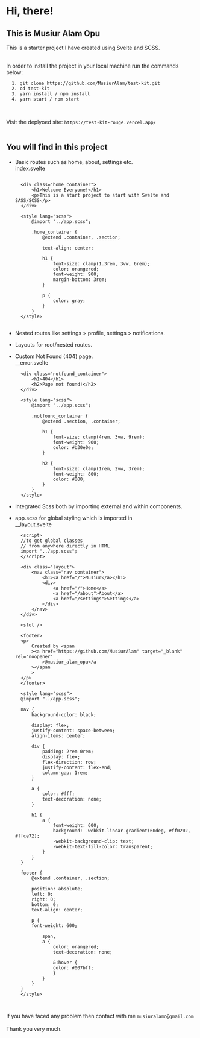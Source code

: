 # Hi, there!
## This is Musiur Alam Opu

This is a starter project I have created using Svelte and SCSS.<br><br>

In order to install the project in your local machine run the commands below: <br>

  ```
    1. git clone https://github.com/MusiurAlam/test-kit.git
    2. cd test-kit
    3. yarn install / npm install
    4. yarn start / npm start
  ```
<br>

Visit the deplyoed site: `https://test-kit-rouge.vercel.app/`
<br>
<br>

## You will find in this project
- Basic routes such as home, about, settings etc. <br>
  index.svelte
  ```
  
    <div class="home_container">
        <h1>Welcome Everyone!</h1>
        <p>This is a start project to start with Svelte and SASS/SCSS</p>
    </div>

    <style lang="scss">
        @import "../app.scss";

        .home_container {
            @extend .container, .section;

            text-align: center;

            h1 {
                font-size: clamp(1.3rem, 3vw, 6rem);
                color: orangered;
                font-weight: 900;
                margin-bottom: 3rem;
            }

            p {
                color: gray;
            }
        }
    </style>


  ```
- Nested routes like settings > profile, settings > notifications.
- Layouts for root/nested routes.
- Custom Not Found (404) page. <br>
  __error.svelte
  ```
    <div class="notfound_container">
        <h1>404</h1>
        <h2>Page not found!</h2>
    </div>

    <style lang="scss">
        @import "../app.scss";

        .notfound_container {
            @extend .section, .container;

            h1 {
                font-size: clamp(4rem, 3vw, 9rem);
                font-weight: 900;
                color: #b30e0e;
            }

            h2 {
                font-size: clamp(1rem, 2vw, 3rem);
                font-weight: 800;
                color: #000;
            }
        }
    </style>

  ```
- Integrated Scss both by importing external and within components.
- app.scss for global styling which is imported in <br> __layout.svelte
  
  
  ```
    <script>
    //to get global classes
    // from anywhere directly in HTML
    import "../app.scss";
    </script>

    <div class="layout">
        <nav class="nav container">
            <h1><a href="/">Musiur</a></h1>
            <div>
                <a href="/">Home</a>
                <a href="/about">About</a>
                <a href="/settings">Settings</a>
            </div>
        </nav>
    </div>

    <slot />

    <footer>
    <p>
        Created by <span
        ><a href="https://github.com/MusiurAlam" target="_blank" rel="noopener"
            >@musiur_alam_opu</a
        ></span
        >
    </p>
    </footer>

    <style lang="scss">
    @import "../app.scss";

    nav {
        background-color: black;

        display: flex;
        justify-content: space-between;
        align-items: center;

        div {
            padding: 2rem 0rem;
            display: flex;
            flex-direction: row;
            justify-content: flex-end;
            column-gap: 1rem;
        }

        a {
            color: #fff;
            text-decoration: none;
        }

        h1 {
            a {
                font-weight: 600;
                background: -webkit-linear-gradient(60deg, #ff0202, #ffce72);
                -webkit-background-clip: text;
                -webkit-text-fill-color: transparent;
            }
        }
    }

    footer {
        @extend .container, .section;

        position: absolute;
        left: 0;
        right: 0;
        bottom: 0;
        text-align: center;

        p {
        font-weight: 600;

            span,
            a {
                color: orangered;
                text-decoration: none;

                &:hover {
                color: #007bff;
                }
            }
        }
    }
    </style>



  ```

If you have faced any problem then contact with me `musiuralamo@gmail.com`
<br> 
<br>
Thank you very much.